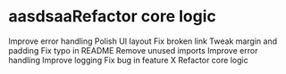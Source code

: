 # aasdsaaRefactor core logic
Improve error handling
Polish UI layout
Fix broken link
Tweak margin and padding
Fix typo in README
Remove unused imports
Improve error handling
Improve logging
Fix bug in feature X
Refactor core logic
